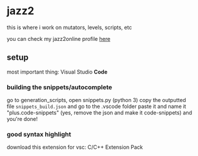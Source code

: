 # jazz2
this is where i work on mutators, levels, scripts, etc

you can check my jazz2online profile [here](https://www.jazz2online.com/users/22073/spaz-electro)

## setup
most important thing: Visual Studio ****Code****

### building the snippets/autocomplete
go to generation_scripts, open snippets.py (python 3)
copy the outputted file `snippets_build.json` and go to the .vscode folder
paste it and name it "plus.code-snippets" (yes, remove the json and make it code-snippets)
and you're done!

### good syntax highlight
download this extension for vsc: C/C++ Extension Pack
